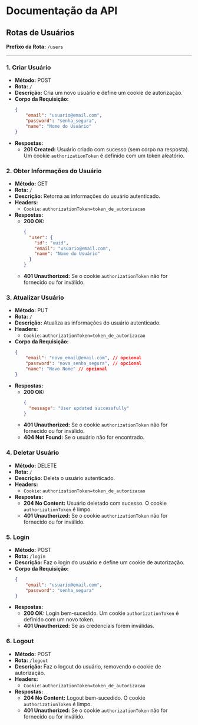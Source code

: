 # Documentação da API

## Rotas de Usuários

**Prefixo da Rota:** `/users`

---

### 1. Criar Usuário

* **Método:** POST
* **Rota:** `/`
* **Descrição:** Cria um novo usuário e define um cookie de autorização.
* **Corpo da Requisição:**
    ```json
    {
        "email": "usuario@email.com",
        "password": "senha_segura",
        "name": "Nome do Usuário"
    }
    ```
* **Respostas:**
    * **201 Created:** Usuário criado com sucesso (sem corpo na resposta). Um cookie `authorizationToken` é definido com
      um token aleatório.

### 2. Obter Informações do Usuário

* **Método:** GET
* **Rota:** `/`
* **Descrição:** Retorna as informações do usuário autenticado.
* **Headers:**
    * `Cookie`: `authorizationToken=token_de_autorizacao`
* **Respostas:**
    * **200 OK:**
        ```json
        {
          "user": {
            "id": "uuid",
            "email": "usuario@email.com",
            "name": "Nome do Usuário"
          }
        }
        ```
    * **401 Unauthorized:** Se o cookie `authorizationToken` não for fornecido ou for inválido.

### 3. Atualizar Usuário

* **Método:** PUT
* **Rota:** `/`
* **Descrição:** Atualiza as informações do usuário autenticado.
* **Headers:**
    * `Cookie`: `authorizationToken=token_de_autorizacao`
* **Corpo da Requisição:**
    ```json
    {
        "email": "novo_email@email.com", // opcional
        "password": "nova_senha_segura", // opcional
        "name": "Novo Nome" // opcional
    }
    ```
* **Respostas:**
    * **200 OK:**
        ```json
        {
          "message": "User updated successfully" 
        }
        ```
    * **401 Unauthorized:** Se o cookie `authorizationToken` não for fornecido ou for inválido.
    * **404 Not Found:** Se o usuário não for encontrado.

### 4. Deletar Usuário

* **Método:** DELETE
* **Rota:** `/`
* **Descrição:** Deleta o usuário autenticado.
* **Headers:**
    * `Cookie`: `authorizationToken=token_de_autorizacao`
* **Respostas:**
    * **204 No Content:** Usuário deletado com sucesso. O cookie `authorizationToken` é limpo.
    * **401 Unauthorized:** Se o cookie `authorizationToken` não for fornecido ou for inválido.

### 5. Login

* **Método:** POST
* **Rota:** `/login`
* **Descrição:** Faz o login do usuário e define um cookie de autorização.
* **Corpo da Requisição:**
    ```json
    {
        "email": "usuario@email.com",
        "password": "senha_segura"
    }
    ```
* **Respostas:**
    * **200 OK:** Login bem-sucedido. Um cookie `authorizationToken` é definido com um novo token.
    * **401 Unauthorized:** Se as credenciais forem inválidas.

### 6. Logout

* **Método:** POST
* **Rota:** `/logout`
* **Descrição:** Faz o logout do usuário, removendo o cookie de autorização.
* **Headers:**
    * `Cookie`: `authorizationToken=token_de_autorizacao`
* **Respostas:**
    * **204 No Content:** Logout bem-sucedido. O cookie `authorizationToken` é limpo.
    * **401 Unauthorized:** Se o cookie `authorizationToken` não for fornecido ou for inválido. 

